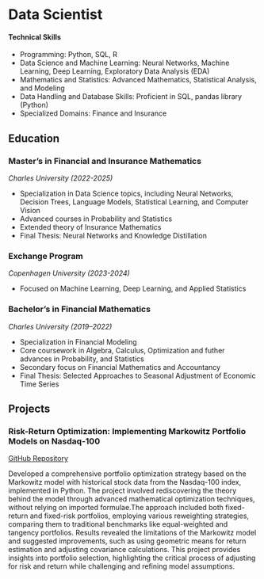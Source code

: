 # Data Scientist

#### Technical Skills
- Programming: Python, SQL, R
- Data Science and Machine Learning: Neural Networks, Machine Learning, Deep Learning, Exploratory Data Analysis (EDA)
- Mathematics and Statistics: Advanced Mathematics, Statistical Analysis, and Modeling
- Data Handling and Database Skills: Proficient in SQL, pandas library (Python)
- Specialized Domains: Finance and Insurance

## Education
### **Master’s in Financial and Insurance Mathematics**
*Charles University (2022-2025)*
- Specialization in Data Science topics, including Neural Networks, Decision Trees, Language Models, Statistical Learning, and Computer Vision
- Advanced courses in Probability and Statistics
- Extended theory of Insurance Mathematics
- Final Thesis: Neural Networks and Knowledge Distillation

### **Exchange Program**
*Copenhagen University (2023-2024)*
- Focused on Machine Learning, Deep Learning, and Applied Statistics

### **Bachelor’s in Financial Mathematics**
*Charles University (2019–2022)*
- Specialization in Financial Modeling
- Core coursework in Algebra, Calculus, Optimization and futher advances in Probability, and Statistics
- Secondary focus on Financial Mathematics and Accountancy
- Final Thesis: Selected Approaches to Seasonal Adjustment of Economic Time Series

## Projects

### Risk-Return Optimization: Implementing Markowitz Portfolio Models on Nasdaq-100
[GitHub Repository](https://github.com/Maertine/PersonalPortfolio/tree/main/MarkowitzModels-Nasdaq100)

Developed a comprehensive portfolio optimization strategy based on the Markowitz model with historical stock data from the Nasdaq-100 index, implemented in Python. The project involved rediscovering the theory behind the model through advanced mathematical optimization techniques, without relying on imported formulae.The approach included both fixed-return and fixed-risk portfolios, employing various reweighting strategies, comparing them to traditional benchmarks like equal-weighted and tangency portfolios. Results revealed the limitations of the Markowitz model and suggested improvements, such as using geometric means for return estimation and adjusting covariance calculations. This project provides insights into portfolio selection, highlighting the critical process of adjusting for risk and return while challenging and refining model assumptions.

